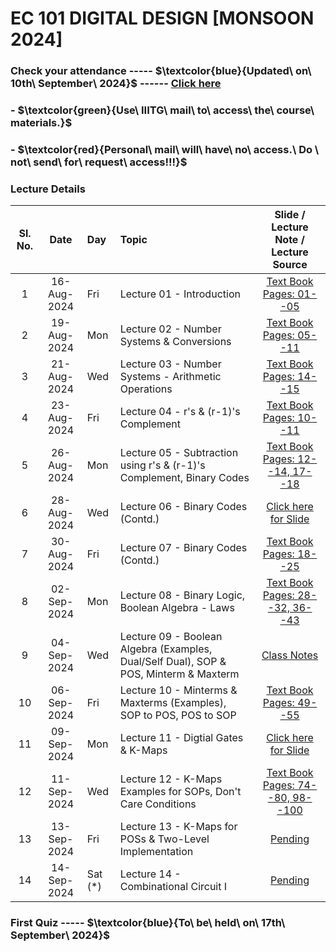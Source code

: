 # EC 101 DIGITAL DESIGN [MONSOON 2024]

### Check your attendance ----- $\textcolor{blue}{Updated\ on\ 10th\ September\ 2024\}$ ------ [Click here](https://docs.google.com/spreadsheets/d/1g6Bkx4F0SZnFVuvpEhR2SipWDqnjD6bE/edit?usp=drive_link&ouid=116384381532910939364&rtpof=true&sd=true)

### - $\textcolor{green}{Use\ IIITG\ mail\ to\ access\ the\ course\ materials.\}$

### - $\textcolor{red}{Personal\ mail\ will\ have\ no\ access.\ Do \ not\ send\ for\ request\ access\!!!\}$

### Lecture Details
| Sl. No. | Date | Day            | Topic | Slide / Lecture Note / Lecture Source|                                                                                              
|:---:|:--:         |:--|:--|:--------------------------:|
| 1   | 16-Aug-2024 | Fri      |Lecture 01 - Introduction                 | [Text Book Pages: 01--05](https://drive.google.com/file/d/1t9tke_0BwNCAuvU4bkTzocWE8rABKpEo/view?usp=drive_link)|
| 2   | 19-Aug-2024 | Mon      |Lecture 02 - Number Systems & Conversions | [Text Book Pages: 05--11](https://drive.google.com/file/d/1t9tke_0BwNCAuvU4bkTzocWE8rABKpEo/view?usp=drive_link)|
| 3   | 21-Aug-2024 | Wed   |Lecture 03 - Number Systems - Arithmetic Operations | [Text Book Pages: 14--15]()|
| 4   | 23-Aug-2024 | Fri      |Lecture 04 - r's & (r-1)'s Complement  | [Text Book Pages: 10--11]()|
| 5   | 26-Aug-2024 | Mon      |Lecture 05 - Subtraction using r's & (r-1)'s Complement, Binary Codes                | [Text Book Pages: 12--14, 17--18]()|
| 6   | 28-Aug-2024 | Wed      |Lecture 06 - Binary Codes (Contd.)                | [Click here for Slide](https://drive.google.com/file/d/1nVh8jywEoSu345aTMSB1DY9-VADQO3iz/view?usp=drive_link)| 
| 7   | 30-Aug-2024 | Fri      |Lecture 07 - Binary Codes  (Contd.)               | [Text Book Pages: 18--25]()|
| 8   | 02-Sep-2024 | Mon      |Lecture 08 - Binary Logic, Boolean Algebra - Laws| [Text Book Pages: 28--32, 36--43]()|
| 9   | 04-Sep-2024 | Wed      |Lecture 09 - Boolean Algebra (Examples, Dual/Self Dual), SOP & POS, Minterm & Maxterm              | [Class Notes]()|
| 10  | 06-Sep-2024 | Fri      |Lecture 10 - Minterms & Maxterms (Examples), SOP to POS, POS to SOP               | [Text Book Pages: 49--55]()|
| 11  | 09-Sep-2024 | Mon      |Lecture 11 - Digtial Gates & K-Maps       | [Click here for Slide](https://drive.google.com/file/d/1RudjmH9ASMBZZO6dXj6eDUGVeobrupe8/view?usp=drive_link)|   
| 12  | 11-Sep-2024 |  Wed     |Lecture 12 - K-Maps Examples for SOPs, Don't Care Conditions              | [Text Book Pages: 74--80, 98--100]()|  
| 13  | 13-Sep-2024 |  Fri     |Lecture 13 - K-Maps for POSs & Two-Level Implementation             | [Pending]()| 
| 14  | 14-Sep-2024 |  Sat (*)  |Lecture 14 - Combinational Circuit I          | [Pending]()| 

### First Quiz ----- $\textcolor{blue}{To\ be\ held\ on\ 17th\ September\ 2024\}$ 
